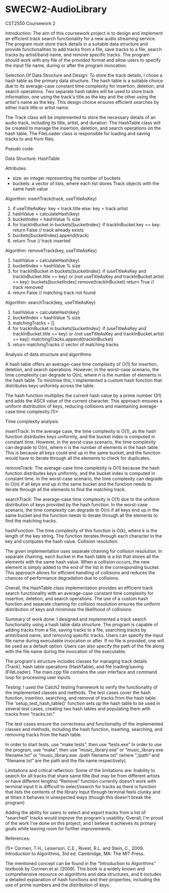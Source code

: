 # SWECW2-AudioLibrary

CST2550 Coursework 2

Introduction:
The aim of this coursework project is to design and implement an efficient track search functionality for a new audio streaming service. The program must store track details in a suitable data structure and provide functionalities to add tracks from a file, save tracks to a file, search tracks by artist/band name, and remove specific tracks. The program should work with any file of the provided format and allow users to specify the input file name, during or after the program invocation.

Selection Of Data Structure and Design: 
To store the track details, I chose a hash table as the primary data structure. The hash table is a suitable choice due to its average-case constant time complexity for insertion, deletion, and search operations. Two separate hash tables will be used to store track information, one using the track's title as the key and the other using the artist's name as the key. This design choice ensures efficient searches by either track title or artist name.

The Track class will be implemented to store the necessary details of an audio track, including its title, artist, and duration. The HashTable class will be created to manage the insertion, deletion, and search operations on the hash table. The FileLoader class is responsible for loading and saving tracks to and from files.

Pseudo code:

Data Structure: HashTable

Attributes:
- size: an integer representing the number of buckets
- buckets: a vector of lists, where each list stores Track objects with the same hash value

Algorithm: insertTrack(track, useTitleAsKey)
1. if useTitleAsKey:
      key = track.title
  else:
      key = track.artist
2. hashValue = calculateHash(key)
3. bucketIndex = hashValue % size
4. for trackInBucket in buckets[bucketIndex]:
      if trackInBucket.key == key:
          return False // track already exists
5. buckets[bucketIndex].append(track)
6. return True // track inserted

Algorithm: removeTrack(key, useTitleAsKey)
1. hashValue = calculateHash(key)
2. bucketIndex = hashValue % size
3. for trackInBucket in buckets[bucketIndex]:
      if (useTitleAsKey and trackInBucket.title == key) or
         (not useTitleAsKey and trackInBucket.artist == key):
          buckets[bucketIndex].remove(trackInBucket)
          return True // track removed
4. return False // matching track not found

Algorithm: searchTrack(key, useTitleAsKey)
1. hashValue = calculateHash(key)
2. bucketIndex = hashValue % size
3. matchingTracks = []
4. for trackInBucket in buckets[bucketIndex]:
      if (useTitleAsKey and trackInBucket.title == key) or
         (not useTitleAsKey and trackInBucket.artist == key):
          matchingTracks.append(trackInBucket)
5. return matchingTracks // vector of matching tracks




Analysis of data structure and algorithms:

A hash table offers an average-case time complexity of O(1) for insertion, deletion, and search operations. However, in the worst-case scenario, the time complexity can degrade to O(n), where n is the number of elements in the hash table. To minimise this, I implemented a custom hash function that distributes keys uniformly across the table.

The hash function multiplies the current hash value by a prime number (31) and adds the ASCII value of the current character. This approach ensures a uniform distribution of keys, reducing collisions and maintaining average-case time complexity.(1)*


Time complexity analysis:

insertTrack: In the average case, the time complexity is O(1), as the hash function distributes keys uniformly, and the bucket index is computed in constant time. However, in the worst-case scenario, the time complexity can degrade to O(n), where n is the number of elements in the hash table. This is because all keys could end up in the same bucket, and the function would have to iterate through all the elements to check for duplicates.

removeTrack: The average-case time complexity is O(1) because the hash function distributes keys uniformly, and the bucket index is computed in constant time. In the worst-case scenario, the time complexity can degrade to O(n) if all keys end up in the same bucket and the function needs to iterate through all the elements to find the matching track.

searchTrack: The average-case time complexity is O(1) due to the uniform distribution of keys provided by the hash function. In the worst-case scenario, the time complexity can degrade to O(n) if all keys end up in the same bucket and the function needs to iterate through all the elements to find the matching tracks.

hashFunction: The time complexity of this function is O(k), where k is the length of the key string. The function iterates through each character in the key and computes the hash value.
Collision resolution:

The given implementation uses separate chaining for collision resolution. In separate chaining, each bucket in the hash table is a list that stores all the elements with the same hash value. When a collision occurs, the new element is simply added to the end of the list in the corresponding bucket.
This approach allows for efficient handling of collisions and reduces the chances of performance degradation due to collisions.

Overall, the HashTable class implementation provides an efficient track search functionality with an average-case constant time complexity for insertion, deletion, and search operations. The use of a custom hash function and separate chaining for collision resolution ensures the uniform distribution of keys and minimises the likelihood of collisions.



Summary of work done:
I designed and implemented a track search functionality using a hash table data structure. The program is capable of adding tracks from a file, saving tracks to a file, searching tracks by artist/band name, and removing specific tracks. Users can specify the input file name during executable invocation or after. If no file is provided, one will be used as a default option. Users can also specify the path of the file along with the file name during the invocation of the executable.

The program's structure includes classes for managing track details (Track), hash table operations (HashTable), and file loading/saving (FileLoader). The main.cpp file contains the user interface and command loop for processing user inputs.

Testing:
I used the Catch2 testing framework to verify the functionality of the implemented classes and methods. The test cases cover the hash function, insertion, searching, and removal of tracks from the hash table. The 'setup_test_hash_table()' function sets up the hash table to be used in several test cases, creating two hash tables and populating them with tracks from "tracks.txt."

The test cases ensure the correctness and functionality of the implemented classes and methods, including the hash function, inserting, searching, and removing tracks from the hash table.

In order to start tests, use “make tests”, then use “tests.exe”
In order to use the program, use “make”, then use “music_library.exe” or “music_library.exe filename.txt” or “music_library.exe ./path filename.txt” (where “,/path” and “filename.txt” are the path and the file name respectively).



Limitations and critical reflection:
Some of the limitations are: 
Inability to search for all tracks that share same title (but may be from different artists or have different lengths)
“Remove” function currently doesn’t work with terminal input
It is difficult to select/search for tracks as there is function that lists the contents of the library
Input through terminal feels clunky and at times it behaves in unexpected ways (though this doesn’t break the program)

Adding the ability for users to select and export tracks from a list of "searched" tracks would improve the program's usability. Overall, I'm proud of the work I've done on this project, and I believe it achieves its primary goals while leaving room for further improvements.

References:

(1)* Cormen, T.H., Leiserson, C.E., Rivest, R.L. and Stein, C., 2009. Introduction to Algorithms, 3rd ed. Cambridge, MA: The MIT Press.

The mentioned concept can be found in the "Introduction to Algorithms" textbook by Cormen et al. (2009). This book is a widely known and comprehensive resource on algorithms and data structures, and it includes a detailed explanation of hash functions and their properties, including the use of prime numbers and the distribution of keys.

